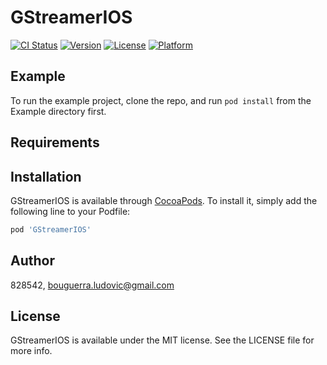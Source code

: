 # GStreamerIOS

[![CI Status](https://img.shields.io/travis/828542/GStreamerIOS.svg?style=flat)](https://travis-ci.org/828542/GStreamerIOS)
[![Version](https://img.shields.io/cocoapods/v/GStreamerIOS.svg?style=flat)](https://cocoapods.org/pods/GStreamerIOS)
[![License](https://img.shields.io/cocoapods/l/GStreamerIOS.svg?style=flat)](https://cocoapods.org/pods/GStreamerIOS)
[![Platform](https://img.shields.io/cocoapods/p/GStreamerIOS.svg?style=flat)](https://cocoapods.org/pods/GStreamerIOS)

## Example

To run the example project, clone the repo, and run `pod install` from the Example directory first.

## Requirements

## Installation

GStreamerIOS is available through [CocoaPods](https://cocoapods.org). To install
it, simply add the following line to your Podfile:

```ruby
pod 'GStreamerIOS'
```

## Author

828542, bouguerra.ludovic@gmail.com

## License

GStreamerIOS is available under the MIT license. See the LICENSE file for more info.
